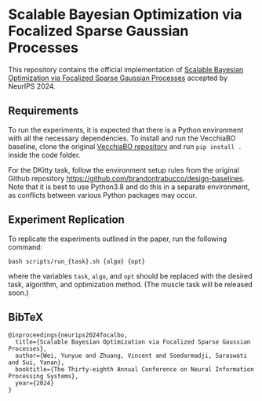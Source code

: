 # Scalable Bayesian Optimization via Focalized Sparse Gaussian Processes

This repository contains the official implementation of [Scalable Bayesian Optimization via Focalized Sparse Gaussian Processes](https://openreview.net/pdf?id=OF0YsxoRai) accepted by NeurIPS 2024.

## Requirements

To run the experiments, it is expected that there is a Python environment with all the necessary dependencies. To install and run the VecchiaBO baseline, clone the original [VecchiaBO repository](https://github.com/feji3769/VecchiaBO.git) and run `pip install .` inside the code folder.

For the DKitty task, follow the environment setup rules from the original Github repository https://github.com/brandontrabucco/design-baselines. Note that it is best to use Python3.8 and do this in a separate environment, as conflicts between various Python packages may occur.

## Experiment Replication

To replicate the experiments outlined in the paper, run the following command:

```
bash scripts/run_{task}.sh {algo} {opt}
```

where the variables `task`, `algo`, and `opt` should be replaced with the desired task, algorithm, and optimization method. (The muscle task will be released soon.)

## BibTeX

```
@inproceedings{neurips2024focalbo,
  title={Scalable Bayesian Optimization via Focalized Sparse Gaussian Processes},
  author={Wei, Yunyue and Zhuang, Vincent and Soedarmadji, Saraswati and Sui, Yanan},
  booktitle={The Thirty-eighth Annual Conference on Neural Information Processing Systems},
  year={2024}
}
```